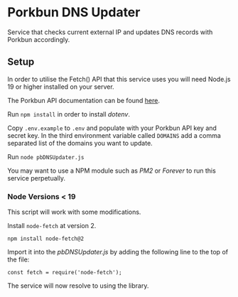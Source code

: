 # Porkbun DNS Updater

Service that checks current external IP and updates DNS records with Porkbun accordingly.

## Setup

In order to utilise the Fetch() API that this service uses you will need Node.js 19 or higher installed on your server.

The Porkbun API documentation can be found [here](https://porkbun.com/api/json/v3/documentation).

Run ```npm install``` in order to install *dotenv*.

Copy ```.env.example``` to ```.env``` and populate with your Porkbun API key and secret key.
In the third environment variable called ```DOMAINS``` add a comma separated list of the domains you want to update.

Run ```node pbDNSUpdater.js```

You may want to use a NPM module such as *PM2* or *Forever* to run this service perpetually.

### Node Versions < 19
This script will work with some modifications.

Install ```node-fetch``` at version 2.

```npm install node-fetch@2```

Import it into the _pbDNSUpdater.js_ by adding the following line to the top of the file:

```const fetch = require('node-fetch');```

The service will now resolve to using the library.

